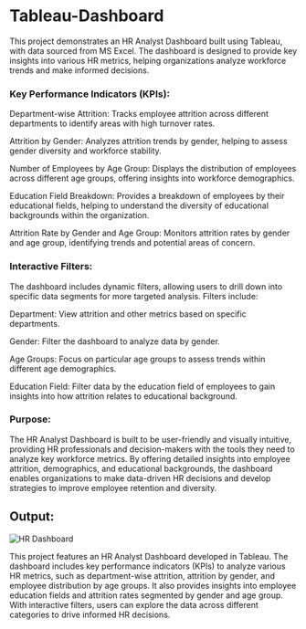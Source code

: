 # Tableau-Dashboard
This project demonstrates an HR Analyst Dashboard built using Tableau, with data sourced from MS Excel. The dashboard is designed to provide key insights into various HR metrics, helping organizations analyze workforce trends and make informed decisions.

### Key Performance Indicators (KPIs):
Department-wise Attrition: Tracks employee attrition across different departments to identify areas with high turnover rates.

Attrition by Gender: Analyzes attrition trends by gender, helping to assess gender diversity and workforce stability.

Number of Employees by Age Group: Displays the distribution of employees across different age groups, offering insights into workforce demographics.

Education Field Breakdown: Provides a breakdown of employees by their educational fields, helping to understand the diversity of educational backgrounds within the organization.

Attrition Rate by Gender and Age Group: Monitors attrition rates by gender and age group, identifying trends and potential areas of concern.

### Interactive Filters:
The dashboard includes dynamic filters, allowing users to drill down into specific data segments for more targeted analysis. Filters include:

Department: View attrition and other metrics based on specific departments.

Gender: Filter the dashboard to analyze data by gender.

Age Groups: Focus on particular age groups to assess trends within different age demographics.

Education Field: Filter data by the education field of employees to gain insights into how attrition relates to educational background.

### Purpose:
The HR Analyst Dashboard is built to be user-friendly and visually intuitive, providing HR professionals and decision-makers with the tools they need to analyze key workforce metrics. By offering detailed insights into employee attrition, demographics, and educational backgrounds, the dashboard enables organizations to make data-driven HR decisions and develop strategies to improve employee retention and diversity.
## Output:

![HR Dashboard](https://github.com/user-attachments/assets/017b454d-d5bf-4fc5-962f-d5e7377dc554)

This project features an HR Analyst Dashboard developed in Tableau. The dashboard includes key performance indicators (KPIs) to analyze various HR metrics, such as department-wise attrition, attrition by gender, and employee distribution by age groups. It also provides insights into employee education fields and attrition rates segmented by gender and age group. With interactive filters, users can explore the data across different categories to drive informed HR decisions.
